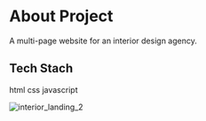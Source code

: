 # About Project
A multi-page website for an interior design agency. 

## Tech Stach
html  css  javascript

![interior_landing_2](https://github.com/chuka-obiago/interioir_website/assets/126072476/454f26bf-705d-420f-859b-b290d65704af)
